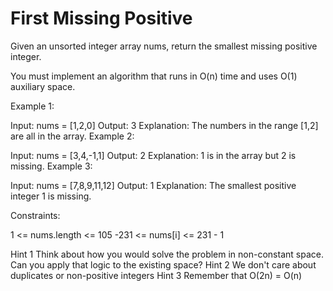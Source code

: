 # First Missing Positive
Given an unsorted integer array nums, return the smallest missing positive integer.

You must implement an algorithm that runs in O(n) time and uses O(1) auxiliary space.

 

Example 1:

Input: nums = [1,2,0]
Output: 3
Explanation: The numbers in the range [1,2] are all in the array.
Example 2:

Input: nums = [3,4,-1,1]
Output: 2
Explanation: 1 is in the array but 2 is missing.
Example 3:

Input: nums = [7,8,9,11,12]
Output: 1
Explanation: The smallest positive integer 1 is missing.
 

Constraints:

1 <= nums.length <= 105
-231 <= nums[i] <= 231 - 1

Hint 1
Think about how you would solve the problem in non-constant space. Can you apply that logic to the existing space?
Hint 2
We don't care about duplicates or non-positive integers
Hint 3
Remember that O(2n) = O(n)



